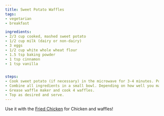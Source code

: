 ```yaml
---
title: Sweet Potato Waffles
tags:
- vegetarian
- breakfast

ingredients:
- 2/3 cup cooked, mashed sweet potato
- 1/2 cup milk (dairy or non-dairy)
- 3 eggs
- 1/2 cup white whole wheat flour
- 1.5 tsp baking powder
- 1 tsp cinnamon
- 1 tsp vanilla


steps:
- Cook sweet potato (if necessary) in the microwave for 3-4 minutes. Poke holes and put on a wet paper towel on a plate. Then using caution peel skin off after cooking.
- Combine all ingredients in a small bowl. Depending on how well you mash your sweet potato, you may have a few chunks. That’s fine. You could also put everything in a blender or food processor for a smoother batter.
- Grease waffle maker and cook 4 waffles.
- Top as desired and serve.
---
```


Use it with the [Fried Chicken](fried-chicken) for Chicken and waffles!
